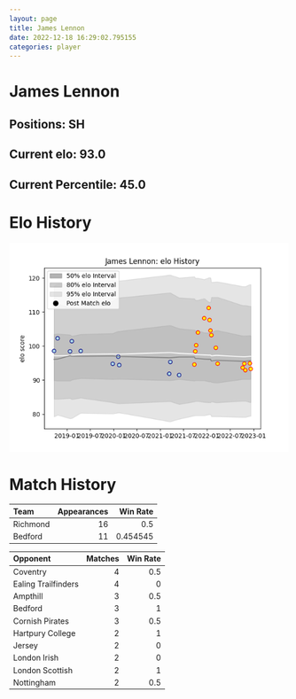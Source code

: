 ```yaml
---  
layout: page  
title: James Lennon  
date: 2022-12-18 16:29:02.795155  
categories: player  
---
```

# James Lennon

## Positions: SH

## Current elo: 93.0

## Current Percentile: 45.0

# Elo History


![elo history](history_JamesLennon.png)
# Match History


| Team     |   Appearances |   Win Rate |
|:---------|--------------:|-----------:|
| Richmond |            16 |   0.5      |
| Bedford  |            11 |   0.454545 |

| Opponent            |   Matches |   Win Rate |
|:--------------------|----------:|-----------:|
| Coventry            |         4 |        0.5 |
| Ealing Trailfinders |         4 |        0   |
| Ampthill            |         3 |        0.5 |
| Bedford             |         3 |        1   |
| Cornish Pirates     |         3 |        0.5 |
| Hartpury College    |         2 |        1   |
| Jersey              |         2 |        0   |
| London Irish        |         2 |        0   |
| London Scottish     |         2 |        1   |
| Nottingham          |         2 |        0.5 |